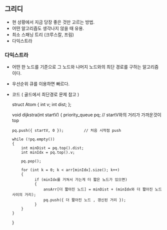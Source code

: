 ## 그리디

-   현 상황에서 지금 당장 좋은 것만 고르는 방법.
-   어떤 알고리즘도 생각나지 않을 때 유용.
-   최소 스패닝 트리 (크루스칼, 프림)
-   다익스트라

### 다익스트라

-   어떤 한 노드를 기준으로 그 노드와 나머지 노드와의 최단 경로를 구하는 알고리즘이다.
-   우선순위 큐를 이용하면 빠르다.

-   코드 ( 골드에서 최단경로 문제 참고 )

    struct Atom
    {
        int v;
        int dist;
    };

    void dijkstra(int startV)
    {
        priority_queue pq; // startV와의 거리가 가까운것이 top

        pq.push({ startV, 0 });         // 처음 시작점 push

        while (!pq.empty())
        {
            int minDist = pq.top().dist;
            int minIdx = pq.top().v;

            pq.pop();

            for (int k = 0; k < arr[minIdx].size(); k++)
            {
                  if (minIdx를 거쳐서 가는게 더 짧은 노드가 있으면)
                  {
                      ansArr[더 짧아진 노드] = minDist + (minIdx와 더 짧아진 노드 사이의 거리);
                      pq.push({ 더 짧아진 노드 , 갱신된 거리 });
                  }
            }
        }
    }
